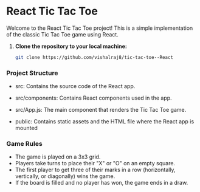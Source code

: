 # React Tic Tac Toe

Welcome to the React Tic Tac Toe project! This is a simple implementation of the classic Tic Tac Toe game using React.

1. **Clone the repository to your local machine:**

   ```bash
   git clone https://github.com/vishalraj8/tic-tac-toe--React

### Project Structure

* src: Contains the source code of the React app.

* src/components: Contains React components used in the app.

* src/App.js: The main component that renders the Tic Tac Toe game.

* public: Contains static assets and the HTML file where the React app is mounted


### Game Rules

* The game is played on a 3x3 grid.
* Players take turns to place their "X" or "O" on an empty square.
* The first player to get three of their marks in a row (horizontally, vertically, or diagonally) wins the game.
* If the board is filled and no player has won, the game ends in a draw.





